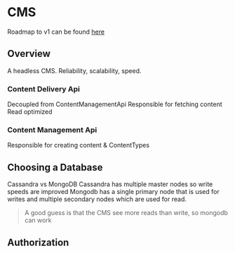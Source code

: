 
<!-- @import "[TOC]" {cmd="toc" depthFrom=1 depthTo=6 orderedList=false} -->


# CMS
Roadmap to v1 can be found [here](https://github.com/crikke/ffcms/projects/1)
## Overview
A headless CMS. 
Reliability, scalability, speed.

### Content Delivery Api
Decoupled from ContentManagementApi
Responsible for fetching content
Read optimized

### Content Management Api
Responsible for creating content & ContentTypes

## Choosing a Database
Cassandra vs MongoDB
Cassandra has multiple master nodes so write speeds are improved
Mongodb has a single primary node that is used for writes and multiple secondary nodes which are used for read.

> A good guess is that the CMS see more reads than write, so mongodb can work

## Authorization


